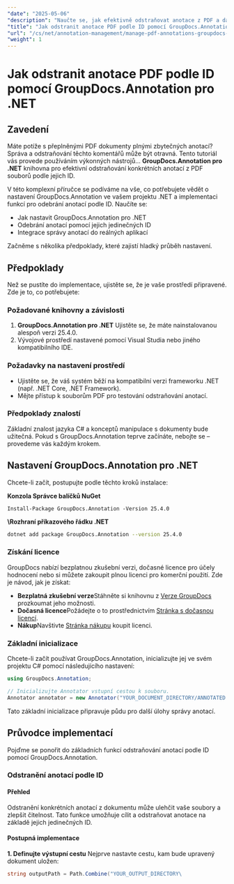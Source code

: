 ```yaml
---
"date": "2025-05-06"
"description": "Naučte se, jak efektivně odstraňovat anotace z PDF a dalších dokumentů pomocí nástroje GroupDocs.Annotation pro .NET. Objevte podrobné návody, osvědčené postupy a praktické aplikace."
"title": "Jak odstranit anotace PDF podle ID pomocí GroupDocs.Annotation pro .NET"
"url": "/cs/net/annotation-management/manage-pdf-annotations-groupdocs-dotnet-remove-id/"
"weight": 1
---
```


# Jak odstranit anotace PDF podle ID pomocí GroupDocs.Annotation pro .NET

## Zavedení

Máte potíže s přeplněnými PDF dokumenty plnými zbytečných anotací? Správa a odstraňování těchto komentářů může být otravná. Tento tutoriál vás provede používáním výkonných nástrojů... **GroupDocs.Annotation pro .NET** knihovna pro efektivní odstraňování konkrétních anotací z PDF souborů podle jejich ID.

V této komplexní příručce se podíváme na vše, co potřebujete vědět o nastavení GroupDocs.Annotation ve vašem projektu .NET a implementaci funkcí pro odebrání anotací podle ID. Naučíte se:
- Jak nastavit GroupDocs.Annotation pro .NET
- Odebrání anotací pomocí jejich jedinečných ID
- Integrace správy anotací do reálných aplikací

Začněme s několika předpoklady, které zajistí hladký průběh nastavení.

## Předpoklady

Než se pustíte do implementace, ujistěte se, že je vaše prostředí připravené. Zde je to, co potřebujete:

### Požadované knihovny a závislosti
1. **GroupDocs.Annotation pro .NET** Ujistěte se, že máte nainstalovanou alespoň verzi 25.4.0.
2. Vývojové prostředí nastavené pomocí Visual Studia nebo jiného kompatibilního IDE.

### Požadavky na nastavení prostředí
- Ujistěte se, že váš systém běží na kompatibilní verzi frameworku .NET (např. .NET Core, .NET Framework).
- Mějte přístup k souborům PDF pro testování odstraňování anotací.

### Předpoklady znalostí
Základní znalost jazyka C# a konceptů manipulace s dokumenty bude užitečná. Pokud s GroupDocs.Annotation teprve začínáte, nebojte se – provedeme vás každým krokem.

## Nastavení GroupDocs.Annotation pro .NET

Chcete-li začít, postupujte podle těchto kroků instalace:

**Konzola Správce balíčků NuGet**

```shell
Install-Package GroupDocs.Annotation -Version 25.4.0
```

**\Rozhraní příkazového řádku .NET**

```bash
dotnet add package GroupDocs.Annotation --version 25.4.0
```

### Získání licence
GroupDocs nabízí bezplatnou zkušební verzi, dočasné licence pro účely hodnocení nebo si můžete zakoupit plnou licenci pro komerční použití. Zde je návod, jak je získat:
- **Bezplatná zkušební verze**Stáhněte si knihovnu z [Verze GroupDocs](https://releases.groupdocs.com/annotation/net/) prozkoumat jeho možnosti.
- **Dočasná licence**Požádejte o to prostřednictvím [Stránka s dočasnou licencí](https://purchase.groupdocs.com/temporary-license/).
- **Nákup**Navštivte [Stránka nákupu](https://purchase.groupdocs.com/buy) koupit licenci.

### Základní inicializace
Chcete-li začít používat GroupDocs.Annotation, inicializujte jej ve svém projektu C# pomocí následujícího nastavení:

```csharp
using GroupDocs.Annotation;

// Inicializujte Annotator vstupní cestou k souboru.
Annotator annotator = new Annotator("YOUR_DOCUMENT_DIRECTORY/ANNOTATED.pdf");
```

Tato základní inicializace připravuje půdu pro další úlohy správy anotací.

## Průvodce implementací

Pojďme se ponořit do základních funkcí odstraňování anotací podle ID pomocí GroupDocs.Annotation.

### Odstranění anotací podle ID
#### Přehled
Odstranění konkrétních anotací z dokumentu může ulehčit vaše soubory a zlepšit čitelnost. Tato funkce umožňuje cílit a odstraňovat anotace na základě jejich jedinečných ID.

#### Postupná implementace
**1. Definujte výstupní cestu**
Nejprve nastavte cestu, kam bude upravený dokument uložen:

```csharp
string outputPath = Path.Combine("YOUR_OUTPUT_DIRECTORY\